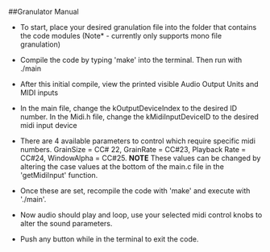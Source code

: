 ##Granulator Manual

- To start, place your desired granulation file into the folder that contains the code modules (Note* - currently only supports mono file granulation)

- Compile the code by typing 'make' into the terminal. Then run with ./main

- After this initial compile, view the printed visible Audio Output Units and MIDI inputs

- In the main file, change the kOutputDeviceIndex to the desired ID number. In the Midi.h file, change the kMidiInputDeviceID to the desired midi input device

- There are 4 available parameters to control which require specific midi numbers. GrainSize = CC# 22, GrainRate = CC#23, Playback Rate = CC#24, WindowAlpha = CC#25. **NOTE** These values can be changed by altering the case values at the bottom of the main.c file in the 'getMidiInput' function.

- Once these are set, recompile the code with 'make' and execute with './main'.

- Now audio should play and loop, use your selected midi control knobs to alter the sound parameters.

- Push any button while in the terminal to exit the code.